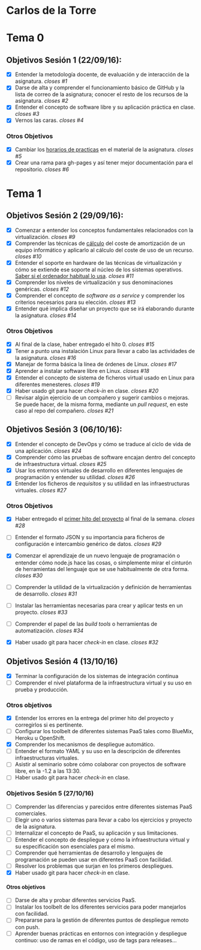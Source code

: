 Carlos de la Torre
=====================

# Tema 0

## Objetivos Sesión 1 (22/09/16):

- [x]  Entender la metodología docente, de evaluación y de interacción de la asignatura. *closes #1*
- [x]  Darse de alta y comprender el funcionamiento básico de GitHub y la lista de correo de la asignatura; conocer el resto de los recursos de la asignatura. *closes #2*
- [x]  Entender el concepto de software libre y su aplicación práctica en clase. *closes #3*
- [x]  Vernos las caras. *closes #4*

### Otros Objetivos

- [x]  Cambiar los [horarios de practicas](http://jj.github.io/IV/) en el material de la asignatura. *closes #5*
- [x]  Crear una rama para gh-pages y así tener mejor documentación para el repositorio. *closes #6*

# Tema 1

## Objetivos Sesión 2 (29/09/16):

- [x] Comenzar a entender los conceptos fundamentales relacionados con la virtualización. *closes #9*
- [x] Comprender las técnicas de [cálculo](https://github.com/elsudano/Universidad/blob/FACULTAD/04Cuarto/Infraestructura_Virtual_IV/ejercicios/Tema1.md#ejercicio1) del coste de amortización de un equipo informático y aplicarlo al cálculo del coste de uso de un recurso. *closes #10*
- [x] Entender el soporte en hardware de las técnicas de virtualización y cómo se extiende ese soporte al núcleo de los sistemas operativos. [Saber si el ordenador habitual lo usa](https://github.com/elsudano/Universidad/blob/FACULTAD/04Cuarto/Infraestructura_Virtual_IV/ejercicios/Tema1.md#ejercicio4). *closes #11*
- [x] Comprender los niveles de virtualización y sus denominaciones genéricas. *closes #12*
- [x] Comprender el concepto de *software as a service* y comprender los criterios necesarios para su elección. *closes #13*
- [x] Entender qué implica diseñar un proyecto que se irá elaborando durante la asignatura. *closes #14*

### Otros Objetivos

- [x] Al final de la clase, haber entregado el hito 0. *closes #15*
- [x] Tener a punto una instalación Linux para llevar a cabo las actividades de la asignatura. *closes #16*
- [x] Manejar de forma básica la línea de órdenes de Linux. *closes #17*
- [x] Aprender a instalar software libre en Linux. *closes #18*
- [x] Entender el concepto de sistema de ficheros virtual usado en Linux para diferentes menesteres. *closes #19*
- [x] Haber usado git para hacer *check-in* en clase. *closes #20*
- [ ] Revisar algún ejercicio de un compañero y sugerir cambios o mejoras. Se puede hacer, de la misma forma, mediante un *pull request*, en este caso al repo del compañero. *closes #21*

## Objetivos Sesión 3 (06/10/16):

- [x] Entender el concepto de DevOps y cómo se traduce al ciclo de vida de una aplicación. *closes #24*
- [x] Comprender cómo las pruebas de software encajan dentro del concepto de infraestructura virtual. *closes #25*
- [x] Usar los entornos virtuales de desarrollo en diferentes lenguajes de programación y entender su utilidad. *closes #26*
- [x] Entender los ficheros de *requisitos* y su utilidad en las infraestructuras virtuales. *closes #27*

### Otros Objetivos

- [x] Haber entregado el [primer hito del proyecto](http://jj.github.io/IV/documentos/practicas/1.Infraestructura) al final de la semana. *closes #28*
- [ ] Entender el formato JSON y su importancia para ficheros de configuración e intercambio genérico de datos. *closes #29*
- [x] Comenzar el aprendizaje de un nuevo lenguaje de programación o entender cómo node.js hace las cosas, o simplemente mirar el cinturón de herramientas del lenguaje que se use habitualmente de otra forma. *closes #30*
- [ ] Comprender la utilidad de la virtualización y definición de herramientas de desarrollo. *closes #31*
- [ ] Instalar las herramientas necesarias para crear y aplicar tests en un proyecto. *closes #33*
- [ ] Comprender el papel de las *build tools* o herramientas de automatización. *closes #34*
- [x] Haber usado git para hacer *check-in* en clase. *closes #32*


## Objetivos Sesión 4 (13/10/16)

- [x] Terminar la configuración de los sistemas de integración continua
- [ ] Comprender el nivel plataforma de la infraestructura virtual y su uso en prueba y producción.

### Otros objetivos

- [x] Entender los errores en la entrega del primer hito del proyecto y corregirlos si es pertinente.
- [ ] Configurar los toolbelt de diferentes sistemas PaaS tales como BlueMix, Heroku u OpenShift.
- [x] Comprender los mecanismos de despliegue automático.
- [ ] Entender el formato YAML y su uso en la descripción de diferentes infraestructuras virtuales.
- [ ] Asistir al seminario sobre cómo colaborar con proyectos de software libre, en la -1.2 a las 13:30.
- [ ] Haber usado git para hacer *check-in* en clase.

### Objetivos Sesión 5 (27/10/16)

- [ ] Comprender las diferencias y parecidos entre diferentes sistemas PaaS comerciales.
- [ ] Elegir uno o varios sistemas para llevar a cabo los ejercicios y proyecto de la asignatura.
- [ ] Internalizar el concepto de PaaS, su aplicación y sus limitaciones.
- [ ] Entender el concepto de despliegue y cómo la infraestructura virtual y su especificación son esenciales para el mismo.
- [ ] Comprender qué herramientas de desarrollo y lenguajes de programación se pueden usar en diferentes PaaS con facilidad.
- [ ] Resolver los problemas que surjan en los primeros despliegues.
- [x] Haber usado git para hacer *check-in* en clase.

#### Otros objetivos

- [ ] Darse de alta y probar diferentes servicios PaaS.
- [ ] Instalar los toolbelt de los diferentes servicios para poder manejarlos con facilidad.
- [ ] Prepararse para la gestión de diferentes puntos de despliegue remoto con push.
- [ ] Aprender buenas prácticas en entornos con integración y despliegue continuo: uso de ramas en el código, uso de tags para releases...
